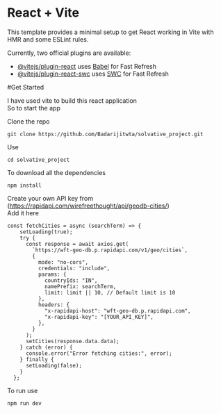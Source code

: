 # React + Vite

This template provides a minimal setup to get React working in Vite with HMR and some ESLint rules.

Currently, two official plugins are available:

- [@vitejs/plugin-react](https://github.com/vitejs/vite-plugin-react/blob/main/packages/plugin-react/README.md) uses [Babel](https://babeljs.io/) for Fast Refresh
- [@vitejs/plugin-react-swc](https://github.com/vitejs/vite-plugin-react-swc) uses [SWC](https://swc.rs/) for Fast Refresh


#Get Started

I have used vite to build this react application<br>
So to start the app<br>

Clone the repo <br>
```
git clone https://github.com/Badarijitwta/solvative_project.git
```
Use <br>
```
cd solvative_project 
```

To download all the dependencies <br>
```
npm install 
```
Create your own API key from (https://rapidapi.com/wirefreethought/api/geodb-cities/) <br>
Add it here
```
const fetchCities = async (searchTerm) => {
    setLoading(true);
    try {
      const response = await axios.get(
        `https://wft-geo-db.p.rapidapi.com/v1/geo/cities`,
        {
          mode: "no-cors",
          credentials: "include",
          params: {
            countryIds: "IN",
            namePrefix: searchTerm,
            limit: limit || 10, // Default limit is 10
          },
          headers: {
            "x-rapidapi-host": "wft-geo-db.p.rapidapi.com",
            "x-rapidapi-key": "[YOUR_API_KEY]",
          },
        }
      );
      setCities(response.data.data);
    } catch (error) {
      console.error("Error fetching cities:", error);
    } finally {
      setLoading(false);
    }
  };
```

To run use <br>
```
npm run dev
```

